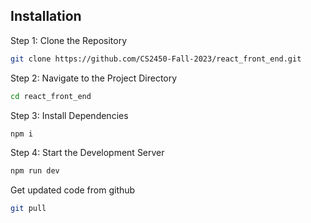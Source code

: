 
## Installation

Step 1: Clone the Repository

```bash
git clone https://github.com/CS2450-Fall-2023/react_front_end.git
```

Step 2: Navigate to the Project Directory
```bash
cd react_front_end
```
Step 3: Install Dependencies
```bash
npm i
```
Step 4: Start the Development Server
```bash
npm run dev
```

Get updated code from github
```bash
git pull
```
